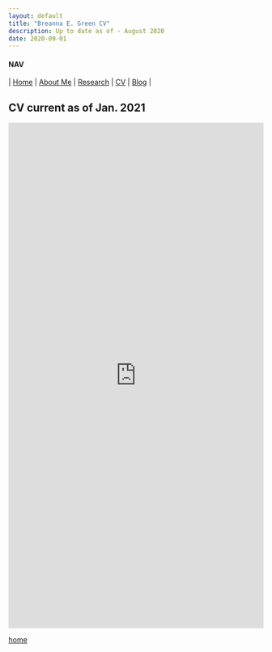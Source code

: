 ```yaml
---
layout: default
title: "Breanna E. Green CV"
description: Up to date as of - August 2020
date: 2020-09-01
---
```


#### NAV

| [Home](./index.html) | [About Me](./about.html) | [Research](./research.html) | [CV](./cv.html)  | [Blog](./blog.html) | 


## CV current as of Jan. 2021

<a href="/CV_2020.pdf" class="image fit" type="application/pdf"></a>

<embed src="https://bregreen.github.io/CV_2020.pdf" width="100%" height="1000px"/>




[home](./)
